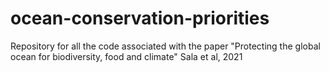 # ocean-conservation-priorities
Repository for all the code associated with the paper "Protecting the global ocean for biodiversity, food and climate" Sala et al, 2021
